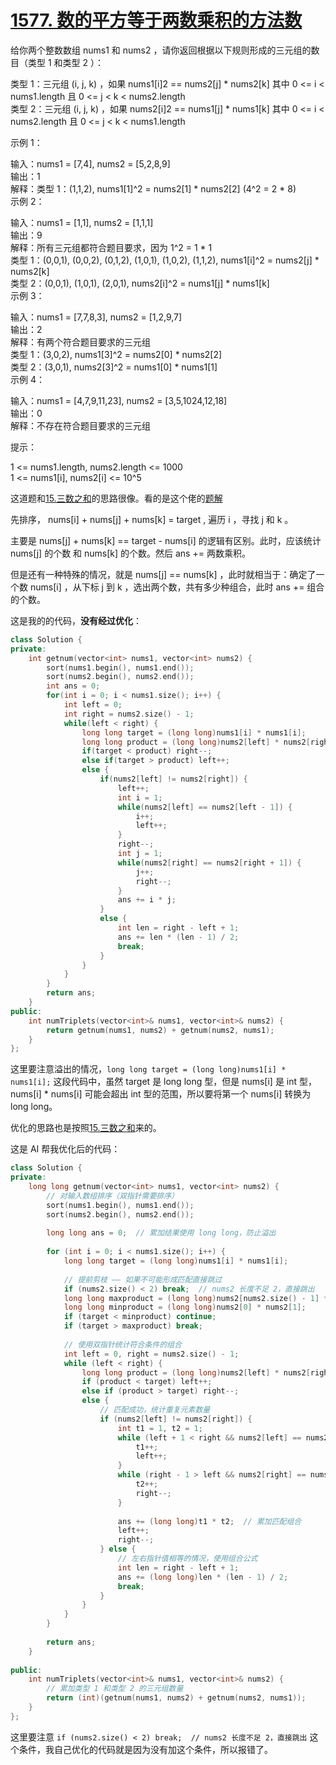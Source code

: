 # [1577. 数的平方等于两数乘积的方法数](https://leetcode.cn/problems/number-of-ways-where-square-of-number-is-equal-to-product-of-two-numbers/description/)
给你两个整数数组 nums1 和 nums2 ，请你返回根据以下规则形成的三元组的数目（类型 1 和类型 2 ）：

类型 1：三元组 (i, j, k) ，如果 nums1[i]2 == nums2[j] * nums2[k] 其中 0 <= i < nums1.length 且 0 <= j < k < nums2.length  
类型 2：三元组 (i, j, k) ，如果 nums2[i]2 == nums1[j] * nums1[k] 其中 0 <= i < nums2.length 且 0 <= j < k < nums1.length  
 

示例 1：

输入：nums1 = [7,4], nums2 = [5,2,8,9]  
输出：1  
解释：类型 1：(1,1,2), nums1[1]^2 = nums2[1] * nums2[2] (4^2 = 2 * 8)  
示例 2：  

输入：nums1 = [1,1], nums2 = [1,1,1]  
输出：9  
解释：所有三元组都符合题目要求，因为 1^2 = 1 * 1  
类型 1：(0,0,1), (0,0,2), (0,1,2), (1,0,1), (1,0,2), (1,1,2), nums1[i]^2 = nums2[j] * nums2[k]  
类型 2：(0,0,1), (1,0,1), (2,0,1), nums2[i]^2 = nums1[j] * nums1[k]  
示例 3：  

输入：nums1 = [7,7,8,3], nums2 = [1,2,9,7]  
输出：2  
解释：有两个符合题目要求的三元组  
类型 1：(3,0,2), nums1[3]^2 = nums2[0] * nums2[2]  
类型 2：(3,0,1), nums2[3]^2 = nums1[0] * nums1[1]  
示例 4：  

输入：nums1 = [4,7,9,11,23], nums2 = [3,5,1024,12,18]  
输出：0  
解释：不存在符合题目要求的三元组  
 

提示：

1 <= nums1.length, nums2.length <= 1000  
1 <= nums1[i], nums2[i] <= 10^5

这道题和[15.三数之和](./15.三数之和.md)的思路很像。看的是这个佬的[题解](https://leetcode.cn/problems/number-of-ways-where-square-of-number-is-equal-to-product-of-two-numbers/solutions/2939487/cshuang-zhi-zhen-by-xie-ding-e-de-mao-be-ixwc)

先排序， nums[i] + nums[j] + nums[k] = target , 遍历 i ，寻找 j 和 k 。

主要是 nums[j] + nums[k] == target - nums[i] 的逻辑有区别。此时，应该统计 nums[j] 的个数 和 nums[k] 的个数。然后 ans += 两数乘积。

但是还有一种特殊的情况，就是 nums[j] == nums[k] ，此时就相当于：确定了一个数 nums[i] ，从下标 j 到 k ，选出两个数，共有多少种组合，此时 ans += 组合的个数。

这是我的的代码，**没有经过优化**：
```cpp
class Solution {
private:
    int getnum(vector<int> nums1, vector<int> nums2) {
        sort(nums1.begin(), nums1.end());
        sort(nums2.begin(), nums2.end());
        int ans = 0;
        for(int i = 0; i < nums1.size(); i++) {
            int left = 0;
            int right = nums2.size() - 1;
            while(left < right) {
                long long target = (long long)nums1[i] * nums1[i];
                long long product = (long long)nums2[left] * nums2[right]; 
                if(target < product) right--;
                else if(target > product) left++;
                else {
                    if(nums2[left] != nums2[right]) {
                        left++;
                        int i = 1;
                        while(nums2[left] == nums2[left - 1]) {
                            i++;
                            left++;
                        }
                        right--;
                        int j = 1;
                        while(nums2[right] == nums2[right + 1]) {
                            j++;
                            right--;
                        }
                        ans += i * j;
                    }
                    else {
                        int len = right - left + 1;
                        ans += len * (len - 1) / 2;
                        break;
                    }
                }
            }
        }
        return ans;
    }
public:
    int numTriplets(vector<int>& nums1, vector<int>& nums2) {
        return getnum(nums1, nums2) + getnum(nums2, nums1);
    }
};
```
这里要注意溢出的情况，` long long target = (long long)nums1[i] * nums1[i]; ` 这段代码中，虽然 target 是 long long 型，但是 nums[i] 是 int 型，nums[i] * nums[i] 可能会超出 int 型的范围，所以要将第一个 nums[i] 转换为 long long。

优化的思路也是按照[15.三数之和](./15.三数之和.md)来的。

这是 AI 帮我优化后的代码：
```cpp
class Solution {
private:
    long long getnum(vector<int> nums1, vector<int> nums2) {
        // 对输入数组排序（双指针需要排序）
        sort(nums1.begin(), nums1.end());
        sort(nums2.begin(), nums2.end());
        
        long long ans = 0;  // 累加结果使用 long long，防止溢出
        
        for (int i = 0; i < nums1.size(); i++) {
            long long target = (long long)nums1[i] * nums1[i];
            
            // 提前剪枝 —— 如果不可能形成匹配直接跳过
            if (nums2.size() < 2) break;  // nums2 长度不足 2，直接跳出
            long long maxproduct = (long long)nums2[nums2.size() - 1] * nums2[nums2.size() - 2];
            long long minproduct = (long long)nums2[0] * nums2[1];
            if (target < minproduct) continue;
            if (target > maxproduct) break;
            
            // 使用双指针统计符合条件的组合
            int left = 0, right = nums2.size() - 1;
            while (left < right) {
                long long product = (long long)nums2[left] * nums2[right];
                if (product < target) left++;
                else if (product > target) right--;
                else {
                    // 匹配成功，统计重复元素数量
                    if (nums2[left] != nums2[right]) {
                        int t1 = 1, t2 = 1;
                        while (left + 1 < right && nums2[left] == nums2[left + 1]) {
                            t1++;
                            left++;
                        }
                        while (right - 1 > left && nums2[right] == nums2[right - 1]) {
                            t2++;
                            right--;
                        }
                        
                        ans += (long long)t1 * t2;  // 累加匹配组合
                        left++;
                        right--;
                    } else {
                        // 左右指针值相等的情况，使用组合公式
                        int len = right - left + 1;
                        ans += (long long)len * (len - 1) / 2;
                        break;
                    }
                }
            }
        }
        
        return ans;
    }
    
public:
    int numTriplets(vector<int>& nums1, vector<int>& nums2) {
        // 累加类型 1 和类型 2 的三元组数量
        return (int)(getnum(nums1, nums2) + getnum(nums2, nums1));
    }
};
```
这里要注意 ` if (nums2.size() < 2) break;  // nums2 长度不足 2，直接跳出 ` 这个条件，我自己优化的代码就是因为没有加这个条件，所以报错了。
